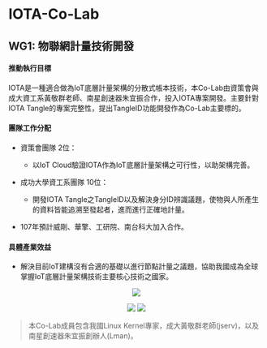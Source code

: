 # IOTA-Co-Lab

## WG1: 物聯網計量技術開發 

#### 推動執行目標
IOTA是一種適合做為IoT底層計量架構的分散式帳本技術，本Co-Lab由資策會與成大資工系黃敬群老師、南星創速器朱宜振合作，投入IOTA專案開發。主要針對 IOTA Tangle的專案完整性，提出TangleID功能開發作為Co-Lab主要標的。

#### 團隊工作分配

* 資策會團隊 2位：
  * 以IoT Cloud驗證IOTA作為IoT底層計量架構之可行性，以助架構完善。

* 成功大學資工系團隊 10位：
  * 開發IOTA Tangle之TangleID以及解決身分ID辨識議題，使物與人所產生的資料皆能追溯至發起者，進而進行正確地計量。

* 107年預計威剛、華擎、工研院、南台科大加入合作。


#### 具體產業效益
* 解決目前IoT建構沒有合適的基礎以進行節點計量之議題，協助我國成為全球掌握IoT底層計量架構技術主要核心技術之國家。

<p align="center">
  <img src="https://github.com/twoss-io/IOTA-Co-Lab/blob/master/img/iota_intro1.png">
</p>

<p align="center">
  <img src="https://github.com/twoss-io/IOTA-Co-Lab/blob/master/img/iota_intro2.png">
  <img src="https://github.com/twoss-io/IOTA-Co-Lab/blob/master/img/iota_intro3.png">
</p>

> 本Co-Lab成員包含我國Linux Kernel專家，成大黃敬群老師(jserv)，以及南星創速器朱宜振創辦人(Lman)。

